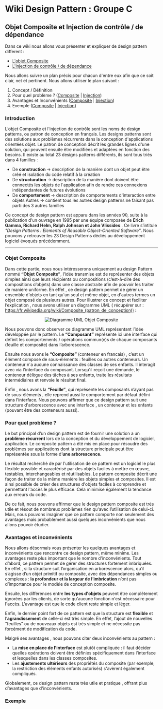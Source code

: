 # Wiki Design Pattern : Groupe C
## Objet Composite et Injection de contrôle / de dépendance

Dans ce wiki nous allons vous présenter et expliquer de design pattern different : 
* [L'objet Composite](#objetComposite) 
* [L'injection de contrôle / de dépendance](#injection)

Nous allons suivre un plan précis pour chacun d'entre eux afin que ce soit clair, net et pertinent. Nous allons utiliser le plan suivant : 
1. Concept / Définition 
2. Pour quel problème ? ([Composite](#problemeComposite) | [Injection](#problemeInjection))
3. Avantages et Inconvénients ([Composite](#aiComposite) | [Injection](#aiInjection))
4. Exemple ([Composite](#exempleComposite) | [Injection](#exempleInjection))

### Introduction

L’objet Composite et l'injection de contrôle sont les noms de design patterns, ou patron de conception en français. Les designs patterns sont des solutions aux problèmes récurrents dans la conception d'applications orientées objet. Le patron de conception décrit les grandes lignes d'une solution, qui peuvent ensuite être modifiées et adaptées en fonction des besoins. Il existe au total 23 designs patterns différents, ils sont tous triés dans 4 familles : 
* De **construction** → description de la manière dont un objet peut être créé et isolation du code relatif à la création 
* De **structuration** → description de la manière dont doivent être connectés les objets de l'application afin de rendre ces connexions indépendantes de futures évolutions 
* De **comportement** →  description de comportements d'interaction entre objets
Autres → contient tous les autres design patterns ne faisant pas parti des 3 autres familles 

Ce concept de design pattern est apparu dans les années 90, suite à la publication d'un ouvrage en 1995 par une équipe composée de **Erich Gamma, Richard Helm, Ralph Johnson et John Vlissides** . Ce livre s’intitule _"Design Patterns : Elements of Reusable Object-Oriented Software"_. Nous pouvons y retrouver les 23 Design Patterns dédiés au développement logiciel évoqués précédemment.

------------------------------------------------------------------------------------------------------------------------------------
### Objet Composite <a id="objetComposite"></a> 

Dans cette partie, nous nous intéresserons uniquement au design Pattern nommé  **“Objet Composite”**, l’idée transmise est de représenter des objets simples ainsi que leurs récipients ou compositions (c’est-à-dire des compositions d’objets) dans une classe abstraite afin de pouvoir les traiter de manière uniforme. En effet , ce design pattern permet de gérer un ensemble d'objets en tant qu'un seul et même objet, en d'autres termes un objet composé de plusieurs autres. Pour illustrer ce concept et faciliter l’explication , nous avons utiliser un diagramme UML ( récupérer sur : https://fr.wikipedia.org/wiki/Composite_(patron_de_conception))  : 
<p align="center">
  <img src="https://www.cjoint.com/doc/22_12/LLbiZfMmdPS_Capture-d’écran-2022-12-01-à-09.35.15.png" alt="Diagramme UML Objet Composite"/>
</p>

Nous pouvons donc observer ce diagramme UML représentant l’idée développée par le pattern. 
Le **“Composant”** représente ici une interface qui définit les comportements / opérations commun(e)s de chaque composants (feuille et composite) dans l’arborescence. 

Ensuite nous avons le **“Composite”** (conteneur en francais) , c’est un élément composé de sous-éléments : feuilles ou autres conteneurs. Un conteneur n'a aucune connaissance des classes de ses enfants. Il interagit avec via l'interface du composant. Lorsqu'il reçoit une demande, le conteneur délègue des tâches à ses enfants, traite les résultats intermédiaires et renvoie le résultat final. 

Enfin , nous avons la **“Feuille”**, qui représente les composants n’ayant pas de sous-éléments , elle reprend aussi le comportement par défaut défini dans l'interface.
Nous pouvons affirmer que ce design pattern suit une structure d'arborescence avec une interface , un conteneur et les enfants (pouvant être des conteneurs aussi). 

### Pour quel problème ? <a id="problemeComposite"></a>

Le but principal d’un design pattern est de fournir une solution a un **problème récurrent** lors de la conception et du développement de logiciel, application. Le composite pattern a été mis en place pour résoudre des problèmes sur applications dont la structure principale peut être représentée sous la forme d’**une arborescence**. 

Le résultat recherché de par l'utilisation de ce pattern est un logiciel le plus flexible possible et caractérisé par des objets faciles à mettre en œuvre, testables, interchangeables et réutilisables. Le pattern composite décrit une façon de traiter de la même manière les objets simples et composites. Il est ainsi possible de créer des structures d'objets faciles à comprendre et permettant l'accès le plus efficace. Cela minimise également la tendance aux erreurs du code.

De ce fait, nous pouvons affirmer que le design pattern composite est très utile et résout de nombreux problèmes rien qu'avec l’utilisation de celui-ci. Mais, nous pouvons imaginer que ce pattern comporte non seulement des avantages mais probablement aussi quelques inconvénients que nous allons pouvoir étudier. 

### Avantages et inconvénients <a id="aiComposite"></a>

Nous allons désormais vous présenter les quelques avantages et inconvénients que rencontre ce design pattern, même minime. Les avantages reste plus important que le nombre d'inconvénients.  Tout d’abord, ce pattern permet de gérer des structures fortement imbriquées. En effet , si la structure suit l’organisation en arborescence alors, qu’il s’agisse d’un objet primitif ou composite, avec des dépendances simples ou complexes : **la profondeur et la largeur de l’imbrication** n’ont pas d’importance pour le modèle de conception composite. 

Ensuite, les différences entre **les types d'objets** peuvent être complètement ignorées par les clients, de sorte qu'aucune fonction n'est nécessaire pour l'accès. L'avantage est que le code client reste simple et léger. 

Enfin, le dernier point fort de ce pattern est que la structure est **flexible** et l’**agrandissement** de celle-ci est très simple. En effet, l’ajout de nouvelles “feuilles” ou de nouveaux objets est très simple et ne nécessite pas forcément de modification du code. 

Malgré ses avantages , nous pouvons citer deux inconvénients au pattern  : 

* La **mise en place de l’interface** est plutôt compliquée : il faut décider quelles opérations doivent être définies spécifiquement dans l’interface et lesquelles dans les classes composites.
* Les **ajustements ultérieurs** des propriétés du composite (par exemple, la restriction des éléments enfants autorisés) s'avèrent également compliqués. 

Globalement, ce design pattern reste très utile et pratique , offrant plus d’avantages que d'inconvénients. 

### Exemple <a id="exempleComposite"></a>


